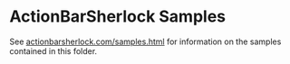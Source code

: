 ActionBarSherlock Samples
=========================

See [actionbarsherlock.com/samples.html][1] for information on the samples
contained in this folder.







 [1]: http://actionbarsherlock.com/samples.html
